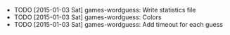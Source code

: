 * TODO [2015-01-03 Sat] games-wordguess: Write statistics file
* TODO [2015-01-03 Sat] games-wordguess: Colors
* TODO [2015-01-03 Sat] games-wordguess: Add timeout for each guess
